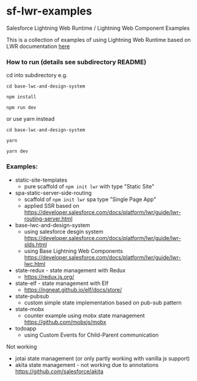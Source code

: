 # sf-lwr-examples
Salesforce Lightning Web Runtime / Lightning Web Component Examples

This is a collection of examples of using Lightning Web Runtime based on LWR documentation [here](https://developer.salesforce.com/docs/platform/lwr/guide/lwr-get-started.html)


### How to run (details see subdirectory README)
cd into subdirectory e.g.

`cd base-lwc-and-design-system`

`npm install`

`npm run dev`

or use yarn instead

`cd base-lwc-and-design-system`

`yarn`

`yarn dev`

### Examples:
- static-site-templates 
  - pure scaffold of `npm init lwr` with type "Static Site"
- spa-static-server-side-routing
  - scaffold of `npm init lwr` spa type "Single Page App"
  - applied SSR based on https://developer.salesforce.com/docs/platform/lwr/guide/lwr-routing-server.html 
- base-lwc-and-design-system
  - using salesforce desgin system https://developer.salesforce.com/docs/platform/lwr/guide/lwr-slds.html
  - using Base Lightning Web Components https://developer.salesforce.com/docs/platform/lwr/guide/lwr-lwc.html
- state-redux - state management with Redux
  - https://redux.js.org/
- state-elf - state management with Elf 
  - https://ngneat.github.io/elf/docs/store/
- state-pubsub
  - custom simple state implementation based on pub-sub pattern
- state-mobx
  - counter example using mobx state management https://github.com/mobxjs/mobx
- todoapp
  - using Custom Events for Child-Parent communication  

Not working
- jotai state management (or only partly working with vanilla js support)
- akita state management - not working due to annotations https://github.com/salesforce/akita
